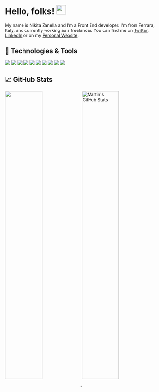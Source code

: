 # Hello, folks! <img src="https://raw.githubusercontent.com/MartinHeinz/MartinHeinz/master/wave.gif" width="30px">

My name is Nikita Zanella and I'm a Front End developer. I'm from Ferrara, Italy, and currently working as a freelancer. You can find me on [Twitter](https://twitter.com/ZanellaNikita), [LinkedIn](https://www.linkedin.com/in/nikita-zanella-b47576156/) or on my [Personal Website](https://nikitazanella.it).

## 🔧 Technologies & Tools
![](https://img.shields.io/badge/-VSCode-informational?style=flat&logo=visualstudiocode&logoColor=white&color=2bbc8a)
![](https://img.shields.io/badge/-JavaScript-informational?style=flat&logo=javascript&logoColor=white&color=2bbc8a)
![](https://img.shields.io/badge/-React-informational?style=flat&logo=react&logoColor=white&color=2bbc8a)
![](https://img.shields.io/badge/-NextJS-informational?style=flat&logo=nextdotjs&logoColor=white&color=2bbc8a)
![](https://img.shields.io/badge/-Vue-informational?style=flat&logo=vuedotjs&logoColor=white&color=2bbc8a)
![](https://img.shields.io/badge/-Svelte-informational?style=flat&logo=svelte&logoColor=white&color=2bbc8a)
![](https://img.shields.io/badge/-TailwindCSS-informational?style=flat&logo=tailwindcss&logoColor=white&color=2bbc8a)
![](https://img.shields.io/badge/-SASS-informational?style=flat&logo=sass&logoColor=white&color=2bbc8a)
![](https://img.shields.io/badge/-Python-informational?style=flat&logo=python&logoColor=white&color=2bbc8a)
![](https://img.shields.io/badge/-NodeJS-informational?style=flat&logo=nodedotjs&logoColor=white&color=2bbc8a)




## &#x1f4c8; GitHub Stats

<a href="https://github.com/NikitaZanella/NikitaZanella">
  <img align="center" style='width: 49%' src="https://github-readme-stats.vercel.app/api/top-langs/?username=NikitaZanella&hide=java,html,tex&title_color=ffffff&text_color=c9cacc&icon_color=2bbc8a&bg_color=1d1f21&langs_count=3&layout=compact" />
</a>

<a href="https://github.com/NikitaZanella/NikitaZanella">
  <img align="center" style='width: 49%' src="https://github-readme-stats.vercel.app/api?username=NikitaZanella&show_icons=true&line_height=27&count_private=true&title_color=ffffff&text_color=c9cacc&icon_color=2bbc8a&bg_color=1d1f21" alt="Martin's GitHub Stats" />
</a>
